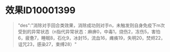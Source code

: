# 效果ID10001399
> "des":"消除对手回合类效果，消除成功则对手n，未触发则自身免疫下m次受到的异常状态（n指代异常状态：麻痹0，中毒1，烧伤2，冻伤5，害怕6，疲惫7，睡眠8，石化9，冰封15，流血16，瘫痪19，失明20，焚烬22，诅咒23，感染27，束缚28）"
